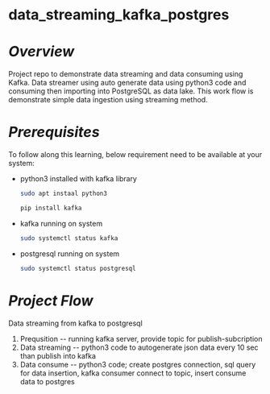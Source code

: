 # data_streaming_kafka_postgres
# *Overview*
Project repo to demonstrate data streaming and data consuming using Kafka. Data streamer using auto generate data using python3 code and consuming then importing into PostgreSQL as data lake. This work flow is demonstrate simple data ingestion using streaming method. 
# *Prerequisites*
To follow along this learning, below requirement need to be available at your system:
- python3 installed with kafka library
  ```bash
  sudo apt instaal python3
  ```
  ```bash
  pip install kafka
  ```
- kafka running on system
  ```bash
  sudo systemctl status kafka
  ```
- postgresql running on system
  ```bash
  sudo systemctl status postgresql
  ```
# *Project Flow*
Data streaming from kafka to postgresql
1. Prequsition -- running kafka server, provide topic for publish-subcription
2. Data streaming -- python3 code to autogenerate json data every 10 sec than publish into kafka
3. Data consume -- python3 code; create postgres connection, sql query for data insertion, kafka consumer connect to topic, insert consume data to postgres
